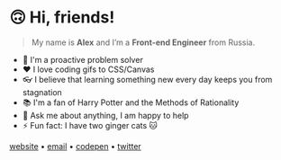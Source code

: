 # 🙃 Hi, friends!

> My name is **Alex** and I’m a **Front-end Engineer** from Russia.

- 🚀 I'm a proactive problem solver
- ❤️ I love coding gifs to CSS/Canvas
- 👓 I believe that learning something new every day keeps you from stagnation
- 📚 I'm a fan of Harry Potter and the Methods of Rationality
- 💬 Ask me about anything, I am happy to help
- ⚡️ Fun fact: I have two ginger cats 🐱

[website](alisaliso.com) • [email](alisaliso.com@gmail.com) • [codepen](https://codepen.io/alisaliso) • [twitter](https://twitter.com/alisaliso1)
